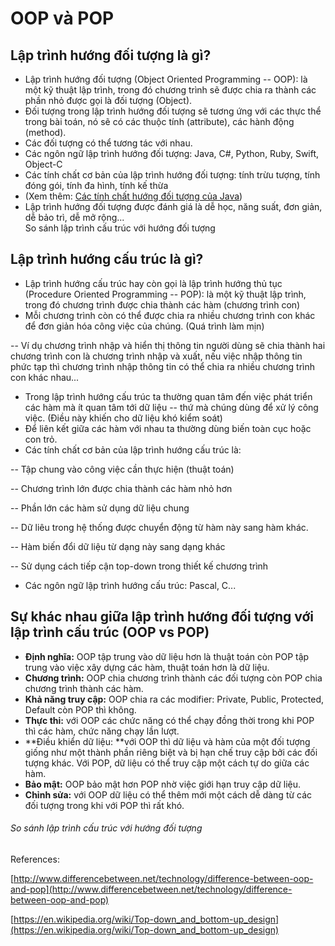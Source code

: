 # OOP và POP

Lập trình hướng đối tượng là gì?
--------------------------------

-   Lập trình hướng đối tượng (Object Oriented Programming -- OOP): là một kỹ thuật lập trình, trong đó chương trình sẽ được chia ra thành các phần nhỏ được gọi là đối tượng (Object).
-   Đối tượng trong lập trình hướng đối tượng sẽ tương ứng với các thực thể trong bài toán, nó sẽ có các thuộc tính (attribute), các hành động (method).
-   Các đối tượng có thể tương tác với nhau.
-   Các ngôn ngữ lập trình hướng đối tượng: Java, C#, Python, Ruby, Swift, Object-C
-   Các tính chất cơ bản của lập trình hướng đối tượng: tính trừu tượng, tính đóng gói, tính đa hình, tính kế thừa
-   (Xem thêm: [Các tính chất hướng đối tượng của Java](cac-tinh-chat-huong-doi-tuong-cua-java.md))
-   Lập trình hướng đối tượng được đánh giá là dễ học, năng suất, đơn giản, dễ bảo trì, dễ mở rộng...\
    So sánh lập trình cấu trúc với hướng đối tượng

Lập trình hướng cấu trúc là gì?
-------------------------------

-   Lập trình hướng cấu trúc hay còn gọi là lập trình hướng thủ tục (Procedure Oriented Programming -- POP): là một kỹ thuật lập trình, trong đó chương trình được chia thành các hàm (chương trình con)
-   Mỗi chương trình còn có thể được chia ra nhiều chương trình con khác để đơn giản hóa công việc của chúng. (Quá trình làm mịn)

-- Ví dụ chương trình nhập và hiển thị thông tin người dùng sẽ chia thành hai chương trình con là chương trình nhập và xuất, nếu việc nhập thông tin phức tạp thì chương trình nhập thông tin có thể chia ra nhiều chương trình con khác nhau...

-   Trong lập trình hướng cấu trúc ta thường quan tâm đến việc phát triển các hàm mà ít quan tâm tới dữ liệu -- thứ mà chúng dùng để xử lý công việc. (Điều này khiến cho dữ liệu khó kiểm soát)
-   Để liên kết giữa các hàm với nhau ta thường dùng biến toàn cục hoặc con trỏ.
-   Các tính chất cơ bản của lập trình hướng cấu trúc là:

-- Tập chung vào công việc cần thực hiện (thuật toán)

-- Chương trình lớn được chia thành các hàm nhỏ hơn

-- Phần lớn các hàm sử dụng dữ liệu chung

-- Dữ liêu trong hệ thống được chuyển động từ hàm này sang hàm khác.

-- Hàm biến đổi dữ liệu từ dạng này sang dạng khác

-- Sử dụng cách tiếp cận top-down trong thiết kế chương trình

-   Các ngôn ngữ lập trình hướng cấu trúc: Pascal, C...

Sự khác nhau giữa lập trình hướng đối tượng với lập trình cấu trúc (OOP vs POP)
-------------------------------------------------------------------------------

-   **Định nghĩa:** OOP tập trung vào dữ liệu hơn là thuật toán còn POP tập trung vào việc xây dựng các hàm, thuật toán hơn là dữ liệu.
-   **Chương trình:** OOP chia chương trình thành các đối tượng còn POP chia chương trình thành các hàm.
-   **Khả năng truy cập:** OOP chia ra các modifier: Private, Public, Protected, Default còn POP thì không.
-   **Thực thi:** với OOP các chức năng có thể chạy đồng thời trong khi POP thì các hàm, chức năng chạy lần lượt.
-   **Điều khiển dữ liệu: **với OOP thì dữ liệu và hàm của một đối tượng giống như một thành phần riêng biệt và bị hạn chế truy cập bởi các đối tượng khác. Với POP, dữ liệu có thể truy cập một cách tự do giữa các hàm.
-   **Bảo mật:** OOP bảo mật hơn POP nhờ việc giới hạn truy cập dữ liệu.
-   **Chỉnh sửa:** với OOP dữ liệu có thể thêm mới một cách dễ dàng từ các đối tượng trong khi với POP thì rất khó.

###### So sánh lập trình cấu trúc với hướng đối tượng

References:

[http://www.differencebetween.net/technology/difference-between-oop-and-pop](http://www.differencebetween.net/technology/difference-between-oop-and-pop)

[https://en.wikipedia.org/wiki/Top-down_and_bottom-up_design](https://en.wikipedia.org/wiki/Top-down_and_bottom-up_design)